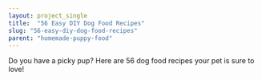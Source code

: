 ```yaml
---
layout: project_single
title:  "56 Easy DIY Dog Food Recipes"
slug: "56-easy-diy-dog-food-recipes"
parent: "homemade-puppy-food"
---
```

Do you have a picky pup? Here are 56 dog food recipes your pet is sure to love!